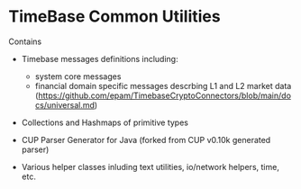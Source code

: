 # TimeBase Common Utilities

Contains 

 - Timebase messages definitions including:     
    - system core messages      
    - financial domain specific messages descrbing L1 and L2 market data (https://github.com/epam/TimebaseCryptoConnectors/blob/main/docs/universal.md)
	
 - Collections and Hashmaps of primitive types
 - CUP Parser Generator for Java (forked from CUP v0.10k generated parser)
 - Various helper classes inluding text utilities, io/network helpers, time, etc.
